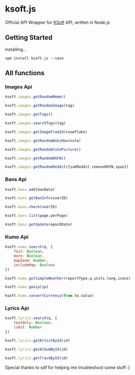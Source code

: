 # ksoft.js
Official API Wrapper for [KSoft](https://docs.ksoft.si/api/) API, written in Node.js

## Getting Started

installing...
```
npm install ksoft.js --save
```

## All functions

### Images Api
```javascript
ksoft.images.getRandomMeme()
```

```javascript
ksoft.images.getRandomImage(tag)
```

```javascript
ksoft.images.getTags()
```

```javascript
ksoft.images.searchTags(tag)
```

```javascript
ksoft.images.getImageFromId(snowflake)
```

```javascript
ksoft.images.getRandomWikiHow(nsfw)
```

```javascript
ksoft.images.getRandomCutePicture()
```

```javascript
ksoft.images.getRandomNSFW()
```

```javascript
ksoft.images.getRandomReddit({subReddit,removeNSFW,span})
```

### Bans Api

```javascript
ksoft.bans.add(banData)
```

```javascript
ksoft.bans.getBanInfo(userID)
```

```javascript
ksoft.bans.check(userID)
```

```javascript
ksoft.bans.list(page,perPage)
```

```javascript
ksoft.bans.getUpdate(epochDate)
```

### Kumo Api

```javascript
ksoft.kumo.search(q, {
    fast: Boolean,
    more: Boolean,
    mapZoom: Number,
    includeMap: Boolean
})
```

```javascript
ksoft.kumo.getSimpleWeather(reportType,q,units,lang,icons)
```

```javascript
ksoft.kumo.geoip(ip)
```

```javascript
ksoft.kumo.convertCurrency(from,to,value)
```

### Lyrics Api

```javascript
ksoft.lyrics.search(q, {
    textOnly: Boolean,
    limit: Number
})
```

```javascript
ksoft.lyrics.getArtistById(id)
```

```javascript
ksoft.lyrics.getAlbumById(id)
```

```javascript
ksoft.lyrics.getTrackById(id)
```


Special thanks to sdf for helping me troubleshoot some stuff :)
